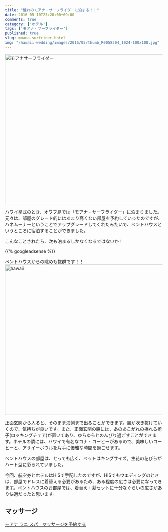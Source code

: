 ```yaml
---
title: "憧れのモアナ・サーフライダーに泊まる！！"
date: 2016-05-10T23:20:00+09:00
comments: true
category: ['ホテル']
tags: ['モアナ・サーフライダー']
published: true
slug: moana-surfrider-hotel
img: "/hawaii-wedding/images/2016/05/thumb_R0058204_1024-100x100.jpg"
---
```

<img src="/hawaii-wedding/images/2016/05/thumb_R0058204_1024-1024x768.jpg" alt="モアナサーフライダー" width="640" height="480" class="aligncenter size-large wp-image-70" />

ハワイ挙式のとき、オワフ島では「モアナ・サーフライダー」に泊まりました。元々は、部屋のグレード的にはあまり高くない部屋を予約していったのですが、ハネムーナーということでアップグレードしてくれたみたいで、ペントハウスというところに宿泊することができました。

こんなことされたら、次も泊まるしかなくなるではないか！

<!--more-->
{{% googleadsense %}}


ペントハウスからの眺めも抜群です！！
<img src="/hawaii-wedding/images/2016/05/thumb_R0058193_1024-1024x768.jpg" alt="hawaii" width="640" height="480" class="aligncenter size-large wp-image-60" />

正面玄関から入ると、そのまま海側まで出ることができます。風が吹き抜けていくので、気持ちが良いです。また、正面玄関の脇には、あのあこがれの揺れる椅子(ロッキングチェア)が置いてあり、ゆらゆらとのんびり過ごすことができます。ホテルの隣には、ハワイで有名なコナ・コーヒーがあるので、美味しいコーヒーと、アサイーボウルを片手に優雅な時間を過ごせます。


ペントハウスの部屋は、とっても広く、ベットはキングサイズ。生花の花びらがハート型に彩られていました。

今回、航空券とホテルはHISで手配したのですが、HISでもウエディングのときは、部屋でドレスに着替える必要があるため、ある程度の広さは必要になってきます。ペントハウスのお部屋では、着替え・髪セットに十分なぐらいの広さがあり快適だったと思います。


## マッサージ
<a href="http://ck.jp.ap.valuecommerce.com/servlet/referral?sid=3297538&pid=884174591&vc_url=http%3A%2F%2Fwww.veltra.com%2Fjp%2Fhawaii%2Foahu%2Fa%2F14307%3Fsid%3D1011" target="_blank" ><img src="http://ad.jp.ap.valuecommerce.com/servlet/gifbanner?sid=3297538&pid=884174591" height="1" width="0" border="0">モアナ ラニ スパ　マッサージを予約する</a>
